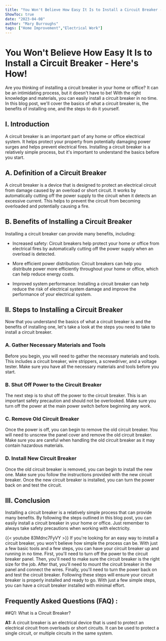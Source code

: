 ```yaml
---
title: "You Won't Believe How Easy It Is to Install a Circuit Breaker - Here's How!"
ShowToc: true 
date: "2023-04-08"
author: "Mary Burroughs" 
tags: ["Home Improvement","Electrical Work"]
---
```

# You Won't Believe How Easy It Is to Install a Circuit Breaker - Here's How!

Are you thinking of installing a circuit breaker in your home or office? It can be an intimidating process, but it doesn't have to be! With the right knowledge and materials, you can easily install a circuit breaker in no time. In this blog post, we'll cover the basics of what a circuit breaker is, the benefits of installing one, and the steps to do it yourself. 

## I. Introduction

A circuit breaker is an important part of any home or office electrical system. It helps protect your property from potentially damaging power surges and helps prevent electrical fires. Installing a circuit breaker is a relatively simple process, but it's important to understand the basics before you start.

## A. Definition of a Circuit Breaker

A circuit breaker is a device that is designed to protect an electrical circuit from damage caused by an overload or short circuit. It works by automatically cutting off the power supply to the circuit when it detects an excessive current. This helps to prevent the circuit from becoming overloaded and potentially causing a fire.

## B. Benefits of Installing a Circuit Breaker

Installing a circuit breaker can provide many benefits, including:

- Increased safety: Circuit breakers help protect your home or office from electrical fires by automatically cutting off the power supply when an overload is detected.

- More efficient power distribution: Circuit breakers can help you distribute power more efficiently throughout your home or office, which can help reduce energy costs.

- Improved system performance: Installing a circuit breaker can help reduce the risk of electrical system damage and improve the performance of your electrical system.

## II. Steps to Installing a Circuit Breaker

Now that you understand the basics of what a circuit breaker is and the benefits of installing one, let's take a look at the steps you need to take to install a circuit breaker.

### A. Gather Necessary Materials and Tools

Before you begin, you will need to gather the necessary materials and tools. This includes a circuit breaker, wire strippers, a screwdriver, and a voltage tester. Make sure you have all the necessary materials and tools before you start.

### B. Shut Off Power to the Circuit Breaker

The next step is to shut off the power to the circuit breaker. This is an important safety precaution and should not be overlooked. Make sure you turn off the power at the main power switch before beginning any work.

### C. Remove Old Circuit Breaker

Once the power is off, you can begin to remove the old circuit breaker. You will need to unscrew the panel cover and remove the old circuit breaker. Make sure you are careful when handling the old circuit breaker as it may contain hazardous materials.

### D. Install New Circuit Breaker

Once the old circuit breaker is removed, you can begin to install the new one. Make sure you follow the instructions provided with the new circuit breaker. Once the new circuit breaker is installed, you can turn the power back on and test the circuit.

## III. Conclusion

Installing a circuit breaker is a relatively simple process that can provide many benefits. By following the steps outlined in this blog post, you can easily install a circuit breaker in your home or office. Just remember to always take safety precautions when working with electricity.

{{< youtube 83Mdnc7FyVY >}} 
If you're looking for an easy way to install a circuit breaker, you won't believe how simple the process can be. With just a few basic tools and a few steps, you can have your circuit breaker up and running in no time. First, you'll need to turn off the power to the circuit breaker panel. Then, you'll need to make sure the circuit breaker is the right size for the job. After that, you'll need to mount the circuit breaker in the panel and connect the wires. Finally, you'll need to turn the power back on and test the circuit breaker. Following these steps will ensure your circuit breaker is properly installed and ready to go. With just a few simple steps, you can have a circuit breaker installed with minimal effort.

## Frequently Asked Questions (FAQ) :
##Q1: What is a Circuit Breaker?

**A1:** A circuit breaker is an electrical device that is used to protect an electrical circuit from overloads or short circuits. It can be used to protect a single circuit, or multiple circuits in the same system.





